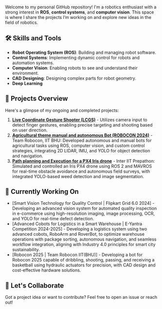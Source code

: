 

Welcome to my personal GitHub repository! I'm a robotics enthusiast with a strong interest in **ROS**, **control systems**, and **computer vision**. This space is where I share the projects I’m working on and explore new ideas in the field of robotics.

## 🛠️ **Skills and Tools**
- **Robot Operating System (ROS)**: Building and managing robot software.
- **Control Systems**: Implementing dynamic control for robots and automation systems.
- **Computer Vision**: Enabling robots to see and understand their environment.
- **CAD Designing**: Designing complex parts for robot geometry.
- **Deep Learning**

## 📁 **Projects Overview**
Here's a glimpse of my ongoing and completed projects:
1. **[Live Coordinate Gesture Shooter (LCGS)](https://github.com/Thomasjc01/Live-Coordinate-Gesture-Shooter-LCGS-)** - Utilizes camera input to detect finger gestures, enabling precise targeting and shooting based on user direction.
2. **[Agricultural theme manual and autonomous Bot (ROBOCON 2024)](https://github.com/Thomasjc01/Robocon-2024)** - Team Robocon, IIT BHU: Developed autonomous and manual bots for agricultural tasks using ROS, computer vision, and custom control strategies, integrating 2D LIDAR, IMU, and YOLO for object detection and navigation.
3. **[Path planning and Execution for a PX4 Iris drone](https://github.com/Thomasjc01/PX4-Iris-Drone-Path-Planning-CV)** - Inter IIT Prepathon: Simulated and controlled an Iris PX4 drone using ROS 2 and MAVROS for real-time obstacle avoidance and autonomous field surveys, with integrated YOLO-based weed detection and image segmentation.


## 🔧 **Currently Working On**
- [Smart Vision Technology for Quality Control | Flipkart Grid 6.0 2024] - Developing an advanced vision system for automated quality inspection in e-commerce using high-resolution imaging, image processing, OCR, and YOLO for real-time defect detection.
- [Advanced Cobots for Logistics in a Smart Warehouse | E-Yantra Competition 2024-2025] - Developing a logistics system using two advanced cobots, RoboArm and RoverBot, to optimize warehouse operations with package sorting, autonomous navigation, and seamless workflow integration, aligning with Industry 4.0 principles for smart city sustainability.
- [Robocon 2025 | Team Robocon IIT(BHU)] - Developing a bot for Robocon 2025 capable of dribbling, shooting, passing, and receiving a basketball using hydraulic actuators for precision, with CAD design and cost-effective hardware solutions.




## 🚀 **Let's Collaborate**
Got a project idea or want to contribute? Feel free to open an issue or reach out!
